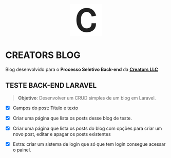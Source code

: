 <p align="center"><img src="https://raw.githubusercontent.com/clebsonsh/creators-blog/master/public/img/logo.png" width="100"></p>

# CREATORS BLOG

Blog desenvolvido para o **Processo Seletivo Back-end** da [**Creators LLC**](https://creators.llc/)

## TESTE BACK-END LARAVEL

> **Objetivo**: Desenvolver um CRUD simples de um blog em Laravel.

-   [x] Campos do post: Título e texto

-   [x] Criar uma página que lista os posts desse blog de teste.

-   [x] Criar uma página que lista os posts do blog com opções para criar um novo post, editar e apagar os posts existentes

-   [x] Extra: criar um sistema de login que só que tem login consegue acessar o
        painel.
